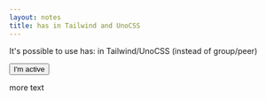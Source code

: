 ```yaml
---
layout: notes
title: has in Tailwind and UnoCSS
---
```


It's possible to use has: in Tailwind/UnoCSS (instead of group/peer)

<div class="has-[button:active]:dark:bg-red-500 has-[p:hover]:bg-pink-500">
  <button>I'm active</button>
  <p>more text</p>
</div>